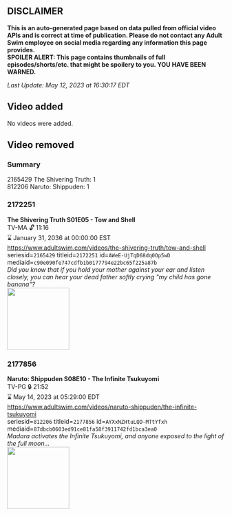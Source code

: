 ## DISCLAIMER
**This is an auto-generated page based on data pulled from official video APIs and is correct at time of publication. Please do not contact any Adult Swim employee on social media regarding any information this page provides.**  
**SPOILER ALERT: This page contains thumbnails of full episodes/shorts/etc. that might be spoilery to you. YOU HAVE BEEN WARNED.**  

_Last Update: May 12, 2023 at 16:30:17 EDT_
## Video added
No videos were added.  
## Video removed
### Summary
2165429 The Shivering Truth: 1  
812206 Naruto: Shippuden: 1  
### 2172251
**The Shivering Truth S01E05 - Tow and Shell**  
TV-MA 🔓 11:16  
⌛ January 31, 2036 at 00:00:00 EST  
https://www.adultswim.com/videos/the-shivering-truth/tow-and-shell  
seriesid=`2165429` titleid=`2172251` id=`AWeE-UjTqD68dq0Op5wD` mediaid=`c90e090fe747cdfb1b0177794e22bc65f225a87b`  
_Did you know that if you hold your mother against your ear and listen closely, you can hear your dead father softly crying "my child has gone banana"?_  
<a href="https://i.cdn.turner.com/adultswim/big/image-upload/thumbnails/thumb-2_image-15452410357433.jpg"><img src="https://i.cdn.turner.com/adultswim/big/image-upload/thumbnails/thumb-2_image-15452410357433.jpg" height="144px" /></a>
### 2177856
**Naruto: Shippuden S08E10 - The Infinite Tsukuyomi**  
TV-PG 🔒 21:52  
⌛ May 14, 2023 at 05:29:00 EDT  
https://www.adultswim.com/videos/naruto-shippuden/the-infinite-tsukuyomi  
seriesid=`812206` titleid=`2177856` id=`AYXxNZHtuLQD-MTtYfxh` mediaid=`87dbcb0603ed91ce81fa58f3911742fd1bca3ea0`  
_Madara activates the Infinite Tsukuyomi, and anyone exposed to the light of the full moon..._  
<a href="https://media.cdn.adultswim.com/uploads/20230128/thumbnails/2_231281759461-NarutoShippuden426Still001tiny.png"><img src="https://media.cdn.adultswim.com/uploads/20230128/thumbnails/2_231281759461-NarutoShippuden426Still001tiny.png" height="144px" /></a>
